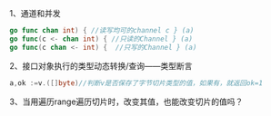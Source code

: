 1、通道和并发

```go
go func chan int) { //读写均可的channel c } (a)
go func(c <- chan int) { //只读的Channel } (a)
go func(c chan <- int) {  //只写的Channel } (a)
```

2、接口对象执行的类型动态转换/查询——类型断言

```go
a,ok :=v.([]byte)//判断v是否保存了字节切片类型的值，如果有，就返回ok=1 

```

3、当用遍历range遍历切片时，改变其值，也能改变切片的值吗？

